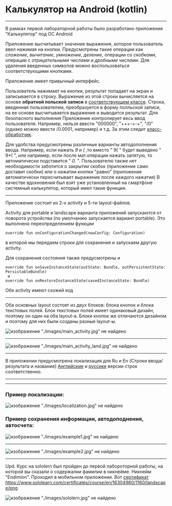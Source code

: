 # Калькулятор на Android (kotlin)

---
В рамках первой лабораторной работы было разработано приложение "Калькулятор" под ОС Android

Приложение высчитывает значение выражения, которое пользователь ввел нажимая на кнопки. 
Предусмотрены такие операции как *сложение*, *вычитание*, *умножение*, *деление*, 
операции со *скобками*, операции с *отрицательными числами* и *дробными числами*.
Для удаления введенных символов можно воспользоваться соответствующими кнопками.

Приложение имеет привычный интерфейс.

Пользователь нажимает на кнопки, результат попадает на экран и записывается в строку. 
Выражение из этой строки вычисляется на основе **обратной польской записи** 
в [соответствующем классе](./java/com/example/calculator/ReversePolishNotation.kt). 
Строка, введенная пользователем, преобразуется в форму полльской записи, 
на ее основе высчитывается выражение и выводится результат.
Для безопасного выполнения Приложение контролирует весь 
ввод пользователя. Например, нельзя ввести "000000", "+++-+-+", 
"/0" (однако можно ввести /0.0001, например) и т.д. За этим следит 
[класс-обработчик](./java/com/example/calculator/HandlerClass.kt).

Для удобства предусмотрены различные варианты автодополнения ввода. Например, 
если нажать *9* и *(* ,то вместо " 9( " будет выведено " 9*( ", или например, 
если после мат.операции нажать запятую, то автоматически подставится " *0.* ".
Пользователю также нет необходимости заботится о закрытии скобок (приложение
само доставит скобки) или о нажатии кнопки "равно" (приложение автоматически 
пересчитывает выражение после каждого нажатия)
В качестве вдохновения был взят уже установленный  на смартфоне системный калькулятор,
который имел такие функции.

---
Приложение состоит из 2-х activity и 5-ти layout-файлов. 

Activity для portable и landscape варианта приложений запускаются от поворота 
устройства (по умолчанию запускается вариант portable). Это выполнено 
переопределением функции 
    
    override fun onConfigurationChanged(newConfig: Configuration)
в которой мы передаем строки для сохранения и запускаем другую activity.

Для сохранения состояния также предусмотрены и

    override fun onSaveInstanceState(outState: Bundle, outPersistentState: PersistableBundle)
     и    
    override fun onRestoreInstanceState(savedInstanceState: Bundle)

Обе activity имеют схожий код

---
Оба основных layout состоят из двух блоков: блока кнопок и блока текстовых полей. 
Блок текстовых полей имеет одинаковый дизайн, поэтому он один на оба layout-а.
Блоки кнопок же отличаются дизайном и поэтому для них были созданы разные layout-ы.

![_изображение "./images/main_activity.jpg" не найдено_](./images/main_activity.jpg)

---
![_изображение "./images/main_activity_land.jpg" не найдено_](./images/main_activity_land.jpg)

---
В приложении предусмотрена локализация для Ru и En (Строки ввода/результата и название)
[Английские](./res/values-en/strings.xml) и [руссике](./res/values-ru/strings.xml) версии строк соответственно.

---
---
### Пример локализации:
![_изображение "./images/localization.jpg" не найдено_](./images/localization.jpg)

### Пример сохранения информации, автодоподнения, автосчета:
![_изображение "./images/example1.jpg" не найдено_](./images/example1.jpg)

---
![_изображение "./images/example2.jpg" не найдено_](./images/example2.jpg)

---

Upd. Курс на sololern был пройден до первой лабороторной работы, на которой вы сказали о содержалии фамилии в никнейме. Никнейм "Endimion". 
Проходил в мобильном приложении. Вот [сертификат](https://www.sololearn.com/certificates/course/en/16304960/1160/landscape/png)  https://www.sololearn.com/certificates/course/en/16304960/1160/landscape/png

![_изображение "./images/sololern.jpg" не найдено_](./images/sololern.jpg)
